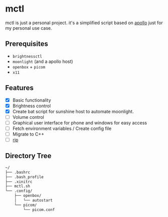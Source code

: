 # mctl 
mctl is just a personal project. it's a simplified script based on [apollo](https://github.com/ClassicOldSong/Apollo) just for my personal use case.

## Prerequisites
- `brightnessctl`
- `moonlight` (and a apollo host)
- `openbox` + `picom`
- `x11`

## Features
- [x] Basic functionality
- [x] Brightness control
- [x] Create bat script for sunshine host to automate moonlight.
- [ ] Volume control
- [ ] Graphical user interface for phone and windows for easy access
- [ ] Fetch environment variables / Create config file
- [ ] Migrate to C++
- [ ] [rip](https://github.com/ClassicOldSong/Apollo/wiki/How-to-start-multiple-instances-of-Apollo)

## Directory Tree
```bash
~/
├── .bashrc
├── .bash_profile
├── .xinitrc
├── mctl.sh
└── .config/
    ├── openbox/
    │   └── autostart
    └── picom/
        └── picom.conf
```
